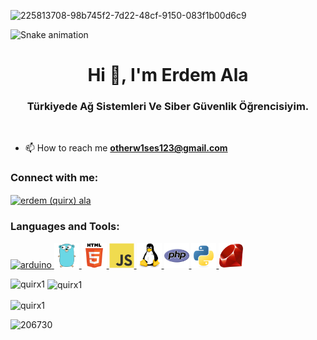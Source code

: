 ![225813708-98b745f2-7d22-48cf-9150-083f1b00d6c9](https://github.com/QuirX1/QuirX1/assets/155851413/e82ea484-a686-468f-b36d-d05f24770895)















![Snake animation](https://github.com/{{your_username}}/{{your_username}}/blob/output/github-contribution-grid-snake.svg)









<h1 align="center">Hi 👋, I'm Erdem Ala</h1>


<h3 align="center">Türkiyede Ağ Sistemleri Ve Siber Güvenlik Öğrencisiyim.</h3>

<p align="left"> <a href="https://twitter.com/" target="blank"><img src="https://img.shields.io/twitter/follow/?logo=twitter&style=for-the-badge" alt="" /></a> </p>

- 📫 How to reach me **otherw1ses123@gmail.com**

<h3 align="left">Connect with me:</h3>
<p align="left">
<a href="https://linkedin.com/in/erdem (quirx) ala" target="blank"><img align="center" src="https://raw.githubusercontent.com/rahuldkjain/github-profile-readme-generator/master/src/images/icons/Social/linked-in-alt.svg" alt="erdem (quirx) ala" height="30" width="40" /></a>
</p>

<h3 align="left">Languages and Tools:</h3>
<p align="left"> <a href="https://www.arduino.cc/" target="_blank" rel="noreferrer"> <img src="https://cdn.worldvectorlogo.com/logos/arduino-1.svg" alt="arduino" width="40" height="40"/> </a> <a href="https://golang.org" target="_blank" rel="noreferrer"> <img src="https://raw.githubusercontent.com/devicons/devicon/master/icons/go/go-original.svg" alt="go" width="40" height="40"/> </a> <a href="https://www.w3.org/html/" target="_blank" rel="noreferrer"> <img src="https://raw.githubusercontent.com/devicons/devicon/master/icons/html5/html5-original-wordmark.svg" alt="html5" width="40" height="40"/> </a> <a href="https://developer.mozilla.org/en-US/docs/Web/JavaScript" target="_blank" rel="noreferrer"> <img src="https://raw.githubusercontent.com/devicons/devicon/master/icons/javascript/javascript-original.svg" alt="javascript" width="40" height="40"/> </a> <a href="https://www.linux.org/" target="_blank" rel="noreferrer"> <img src="https://raw.githubusercontent.com/devicons/devicon/master/icons/linux/linux-original.svg" alt="linux" width="40" height="40"/> </a> <a href="https://www.php.net" target="_blank" rel="noreferrer"> <img src="https://raw.githubusercontent.com/devicons/devicon/master/icons/php/php-original.svg" alt="php" width="40" height="40"/> </a> <a href="https://www.python.org" target="_blank" rel="noreferrer"> <img src="https://raw.githubusercontent.com/devicons/devicon/master/icons/python/python-original.svg" alt="python" width="40" height="40"/> </a> <a href="https://www.ruby-lang.org/en/" target="_blank" rel="noreferrer"> <img src="https://raw.githubusercontent.com/devicons/devicon/master/icons/ruby/ruby-original.svg" alt="ruby" width="40" height="40"/> </a> </p>

<p><img align="left" src="https://github-readme-stats.vercel.app/api/top-langs?username=quirx1&show_icons=true&locale=en&layout=compact" alt="quirx1" /></p>

<p>&nbsp;<img align="center" src="https://github-readme-stats.vercel.app/api?username=quirx1&show_icons=true&locale=en" alt="quirx1" /></p>

<p><img align="center" src="https://github-readme-streak-stats.herokuapp.com/?user=quirx1&" alt="quirx1" /></p>












![206730](https://github.com/QuirX1/QuirX1/assets/155851413/23e3a15d-5527-4579-a230-c2b453433a2c)



